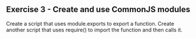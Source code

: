 ## Exercise 3 - Create and use CommonJS modules

Create a script that uses module.exports to export a function.
Create another script that uses require() to import the function and then calls it.
